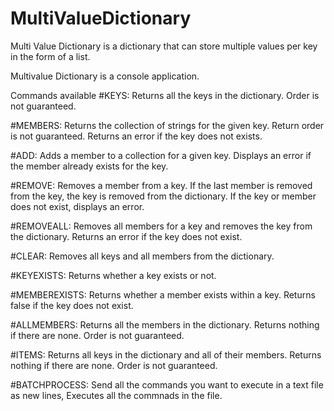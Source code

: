 # MultiValueDictionary

Multi Value Dictionary is a dictionary that can store multiple values per key in the form of a list.

Multivalue Dictionary is a console application.

Commands available 
#KEYS: Returns all the keys in the dictionary. Order is not guaranteed.

#MEMBERS: Returns the collection of strings for the given key. Return order is not guaranteed. Returns an error if the key does not exists.

#ADD: Adds a member to a collection for a given key. Displays an error if the member already exists for the key.

#REMOVE: Removes a member from a key. If the last member is removed from the key, the key is removed from the dictionary. If the key or member does not exist, displays an error.

#REMOVEALL: Removes all members for a key and removes the key from the dictionary. Returns an error if the key does not exist.

#CLEAR: Removes all keys and all members from the dictionary.

#KEYEXISTS: Returns whether a key exists or not.

#MEMBEREXISTS: Returns whether a member exists within a key. Returns false if the key does not exist.

#ALLMEMBERS: Returns all the members in the dictionary. Returns nothing if there are none. Order is not guaranteed.

#ITEMS: Returns all keys in the dictionary and all of their members. Returns nothing if there are none. Order is not guaranteed.

#BATCHPROCESS: Send all the commands you want to execute in a text file as new lines, Executes all the commnads in the file.


